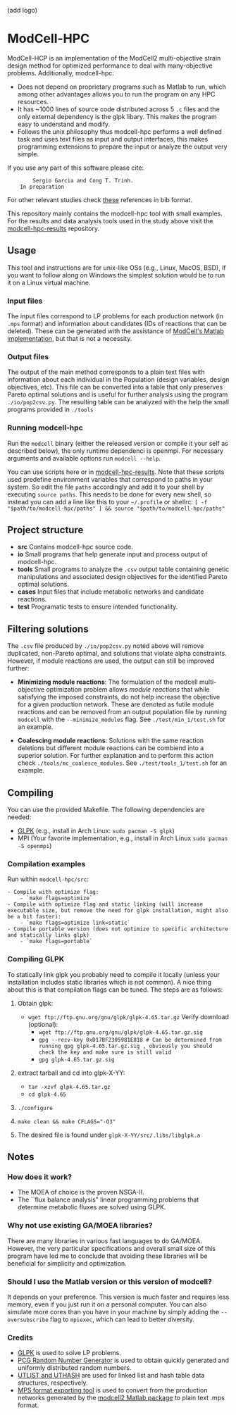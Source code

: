 (add logo)
# ModCell-HPC
ModCell-HCP is an implementation of the ModCell2 multi-objective strain design method for optimized performance to deal with many-objective problems. Additionally, modcell-hpc:
- Does not depend on proprietary programs such as Matlab to run, which among other advantages allows you to run the program on any HPC resources.
- It has ~1000 lines of source code distributed across  5 `.c` files and the only external dependency is the glpk libary. This makes the program easy to understand and modify.
- Follows the unix philosophy thus modcell-hpc performs a well defined task and uses text files as input and output interfaces, this makes programming extensions to prepare the input or analyze the output very simple.

If you use any part of this software please cite:
~~~
        Sergio Garcia and Cong T. Trinh.
	In preparation
~~~

For other relevant studies check [these](link/to/bibfile) references in bib format.

This repository mainly contains the modcell-hpc tool with small examples. For the results and data analysis tools used in the study above visit the [modcell-hpc-results](https://github.com/TrinhLab/modcell-hpc-results) repository.

## Usage
This tool and instructions are for unix-like OSs (e.g., Linux, MacOS, BSD), if you want to follow along on Windows the simplest solution would be to run it on a Linux virtual machine.

### Input files
The input files correspond to LP problems for each production network (in `.mps` format) and information about candidates (IDs of reactions that can be deleted). These can be generated with the assistance of [ModCell's Matlab implementation](https://github.com/TrinhLab/ModCell2), but that is not a necessity.

### Output files
The output of the main method corresponds to a plain text files with information about each individual in the Population (design variables, design objectives, etc). This file can be converted into a table that only preserves Pareto optimal solutions and is useful for further analysis using the program `./io/pop2csv.py`. The resulting table can be analyzed with the help the small programs provided in `./tools`

### Running modcell-hpc
Run the `modcell` binary (either the released version or compile it your self as described below), the only runtime dependenci is openmpi. For necessary arguments and available options run `modcell --help`.

You can use scripts here or in [modcell-hpc-results](https://github.com/TrinhLab/modcell-hpc-results). Note that these scripts used predefine environment variables that correspond to paths in your system. So edit the file `paths` accordingly and add it to your shell by executing `source paths`. This needs to be done for every new shell, so instead you can add a line like this to your `~/.profile` or shellrc:
`[ -f "$path/to/modcell-hpc/paths" ] && source "$path/to/modcell-hpc/paths"`

## Project structure
- __src__ Contains modcell-hpc source code.
- __io__ Small programs that help generate input and process output of modcell-hpc.
- __tools__ Small programs to analyze the `.csv` output table containing genetic manipulations and associated design objectives for the identified Pareto optimal solutions.
- __cases__ Input files that include metabolic networks and candidate reactions.
- __test__  Programatic tests to ensure intended functionality.

## Filtering solutions
 The `.csv` file produced by `./io/pop2csv.py` noted above will remove duplicated, non-Pareto optimal, and solutions that violate alpha constraints. However, if module reactions are used, the output can still be improved further:

- __Minimizing module reactions__: The formulation of the modcell multi-objective optimization problem allows _module reactions_ that while satisfying the imposed constraints, do not help increase the objective for a given production network. These are denoted as futile module reactions and can be removed from an output population file by running `modcell` with the `--minimize_modules` flag. See `./test/min_1/test.sh` for an example.

- __Coalescing module reactions__: Solutions with the same reaction deletions but different module reactions can be combiend into a superior solution. For further explanation and to perform this action check `./tools/mc_coalesce_modules`. See `./test/tools_1/test.sh` for an example.

## Compiling
You can use the provided Makefile. The following dependencies are needed:

- [GLPK](https://www.gnu.org/software/glpk/) (e.g., install in Arch Linux: `sudo pacman -S glpk`)
- MPI (Your favorite implementation, e.g., install in Arch Linux `sudo pacman -S openmpi`)

### Compilation examples
Run within `modcell-hpc/src`:

	- Compile with optimize flag:
		- `make flags=optimize`
	- Compile with optimize flag and static linking (will increase executable size, but remove the need for glpk installation, might also be a bit faster):
		- `make flags=optimize link=static`
	- Compile portable version (does not optimize to specific architecture and statically links glpk)
		- `make flags=portable`

### Compiling GLPK
To statically link glpk you probably need to compile it locally (unless your installation includes static libraries which is not common). A nice thing about this is that compilation flags can be tuned. The steps are as follows:

1. Obtain glpk:
	- `wget ftp://ftp.gnu.org/gnu/glpk/glpk-4.65.tar.gz`
	Verify download (optional):
		- `wget ftp://ftp.gnu.org/gnu/glpk/glpk-4.65.tar.gz.sig`
		- `gpg --recv-key 0xD17BF2305981E818 # Can be determined from running gpg glpk-4.65.tar.gz.sig , obviously you should check the key and make sure is still valid`
		- `gpg glpk-4.65.tar.gz.sig`

2. extract tarball and cd into glpk-X-YY:
	- `tar -xzvf glpk-4.65.tar.gz`
	- `cd glpk-4.65`
4. `./configure`
5. `make clean && make CFLAGS="-O3"`
6. The desired file is found under `glpk-X-YY/src/.libs/libglpk.a`

## Notes

### How does it work?
- The MOEA of choice is the proven NSGA-II.
- The ``flux balance analysis" linear programming problems that determine metabolic fluxes are solved using GLPK.

### Why not use existing GA/MOEA libraries?
There are many libraries in various fast languages to do GA/MOEA. However, the very particular specifications and overall small size of this program have led me to conclude that avoiding these libraries will be beneficial for simplicity and optimization.

### Should I use the Matlab version or this version of modcell?
It depends on your preference. This version is much faster and requires less memory, even if you just run it on a personal computer. You can also simulate more cores than you have in your machine by simply adding the `--oversubscribe` flag to `mpiexec`, which can lead to better diversity.

### Credits
- [GLPK](https://www.gnu.org/software/glpk/) is used to solve LP problems.
- [PCG Random Number Generator](http://www.pcg-random.org/) is used to obtain quickly generated and uniformly distributed random numbers.
- [UTLIST and UTHASH](https://troydhanson.github.io/uthash/) are used for linked list and hash table data structures, respectively.
- [MPS format exporting tool](https://www.mathworks.com/matlabcentral/fileexchange/19618-mps-format-exporting-tool) is used to convert from the production networks generated by the [modcell2 Matlab package]() to plain text .mps format.
